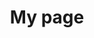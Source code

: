 ---
title: My page
type: landing

sections:
  - block: markdown
    content:
      title: Network Virtualization
      text: |
        # NFV & MEC

  - block: slider
    content:
      slides:
        - title: <span style="font-size:70%">Network Function Virtualization</span>
          content: <span style="font-size:70%">NFV</span>
          align: center
          background:
            image:
              filename: NFV(unsplash).jpg
            brightness: 0.4
            position: center
            color: '#000'
        - title: <span style="font-size:70%">Software-Defined Networking</span>
          content: <span style="font-size:70%">SDN</span>
          align: center
          background:
            image:
              filename: SDN(unsplash).jpg
            brightness: 0.4
            position: center
            color: '#000'
        - title: <span style="font-size:70%">Virtual Network Functions</span>
          content: <span style="font-size:70%">VNF</span>
          align: center
          background:
            image:
              filename: VNF(unsplash).jpg
            brightness: 0.4
            position: center
            color: '#000'
        - title: <span style="font-size:70%">Multi-access Edge Computing</span>
          content: <span style="font-size:70%">MEC / Cloud</span>
          align: center
          background:
            image:
              filename: cloud(unsplash).jpg
            brightness: 0.4
            position: center
            color: '#000'
    design:
      slide_height: '500px'
      is_fullscreen: false
      loop: true
      interval: 3000

  - block: markdown
    content:
      title: ''
      subtitle: ''
      text: |
        ## Introduction
        Network virtualization and Multi-access Edge Computing (MEC) are key elements of modern network infrastructure, enabling more flexible, efficient, and intelligent network construction.

        - **Network Virtualization**: Abstracting physical network resources into software
        - **MEC**: Providing computing capabilities at the network edge to reduce latency and improve performance

        <br><br>

        ## 1. Core Concepts
        1. **Network Virtualization**
          - NFV (Network Function Virtualization)
          - SDN (Software-Defined Networking)
          - VNF (Virtual Network Functions)

          <br>

        2. **Multi-access Edge Computing**
          - Edge Data Centers
          - Low-latency Applications

        <br>

        3. **Related Technologies**
          - 5G and Beyond 5G Networks
          - Network Slicing
          - Cloud-Native Networking

        <br><br><br>

        ## 2. Technological Necessity
        1. **Enhanced Flexibility**
          - Dynamic Resource Allocation
          - Reduced Service Deployment Time

          <br>

        2. **Cost Efficiency**
          - Reduction in CAPEX and OPEX
          - Decreased Hardware Dependency

          <br>

        3. **Performance Optimization**
          - Latency Reduction
          - Efficient Bandwidth Utilization

          <br>

        4. **Accelerated Innovation**
          - Rapid Launch of New Services
          - Customized Network Services

        <br><br><br>

        ## 3. Application Areas
        - **Smart Cities**: Real-time Traffic Management, Energy Grid Optimization
        - **Industrial Automation**: Smart Factories, Predictive Maintenance
        - **Augmented/Virtual Reality**: Immersive Gaming, Remote Collaboration
        - **Autonomous Driving**: Vehicle-to-Vehicle Communication, Real-time Route Optimization
        - **Healthcare**: Telemedicine, Real-time Patient Monitoring

        <br><br><br>

        ## 4. Technical Architecture
        <div style="text-align: center; margin: 20px 0;">
          <img src="nv.png" alt="NV and MEC Architecture" style="width: 100%; max-width: 1000px; height: auto;">
        </div>

        <br><br><br>

        ## 5. Key Technology Trends
        1. **AI/ML Integration**: Network Automation and Optimization
        2. **Edge AI**: Distributed Learning and Inference
        3. **Quantum Networking**: Ultra-high Speed, Ultra-secure Communication
        4. **Green Networking**: Energy-efficient Network Design

        <br><br><br>

        ## 6. Challenges
        - **Security and Privacy**: Data Protection in Distributed Environments
        - **Standardization**: Interoperability Among Various Vendors and Technologies
        - **Complexity Management**: Efficient Operation and Management of Distributed Systems
        - **Skill Gap**: Training Specialized Personnel for New Technologies

        <br><br><br>

        ## 7. Learning Resources
        1. **Technical Documents**
          - ETSI MEC White Paper
          - ONF (Open Networking Foundation) SDN Architecture

        2. **Conferences and Workshops**
          - MEC World Congress
          - Open Networking Summit

        3. **Open Source Projects**
          - ONAP (Open Network Automation Platform)
          - Open Edge Computing Initiative

        <br><br><br>

        ## 8. Future Outlook
        - Integration with 6G Networks
        - Development as a Key Technology for Space Internet Construction
        - Fusion with Quantum Computing for Ultra-fast, Ultra-secure Networks

        <br><br><br>

        "Network virtualization and MEC are more than just technologies. They represent a revolutionary paradigm that can fundamentally change how we interact with the world. A deep understanding of these fields will be crucial for future network innovation."
---